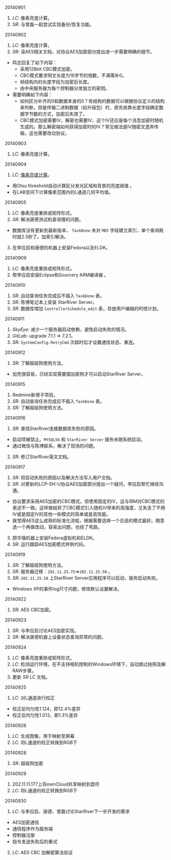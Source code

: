20140901

1. *LC*: 像素亮度计算。
2. *SR*: 与曾磊一起尝试实现备份/恢复功能。

20140902

1. *LC*: 像素亮度计算。
2. *SR*: 读AES相关文档，对协议AES加密部分提出进一步需要明确的细节。
  - 鸣志回复了如下内容：
    * 采用128bit CBC模式加密。
    * CBC模式要求明文长度为16字节的倍数，不满需补0。
    * 帧结构内的长度字段为加密后长度。
    * 由中央服务器为每个控制器分发独立的密钥。
  - 需要明确如下内容：
    * 如何区分补齐的0和数据本身的0？有结构的数据可以根据协议定义的结构来判断，但是传输二进制数据（如升级包）时，原先依靠长度字段确定数据字节数的方式，加密后失效了。
    * CBC模式加密需要IV，解密也需要IV，这个IV还应是每个消息加密时随机生成的。那么解密端如何获得加密时的IV？常见做法是IV随密文遗弃传输，这也需要改动协议。

20140903

1. *LC*: 像素亮度计算。

20140904

1. *LC*: [像素亮度计算](http://www.qingpei.me/LED-Calibration/brightness/index.html)。
  - 用Otsu threshold自动计算区分发光区域和背景的亮度阈值 。
  - 在LAB空间下计算像素范围内的L通道几何平均值。

20140905

1. *LC*: 像素亮度重排成矩阵形式。
2. *SR*: 解决唐德测试机查询慢的问题。
  - 数据库没有更新到最新版本， `TaskDone` 未对 `MD5` 字段建立索引，单个查询耗时就2.5秒了。加索引解决。
3. 在李应启和唐德的机器上安装Fedora以及ELDK。

20140909

1. *LC*: 像素亮度重排成矩阵形式。
2. 帮李应启安装Eclipse和Sourcery ARM编译器 。

20140910

1. *SR*: 自动查询任务完成后不插入 `TaskDone` 表。
2. *SR*: 陈博笔记本上安装 StarRiver Server。
3. *SR*: 数据库增加 `ControllerSchedule_edit` 表，存放用户编辑的时控计划。

20140911

1. *SkyEye*: 减少一个服务器启动依赖，避免启动失败的情况。
2. *GitLab*: upgrade 7.1.1 => 7.2.1。
3. *SR*: `SystemConfig.RetryCmd` 次超时后才设置通信状态、重连。

20140912

1. *SR*: 了解超级狗使用方法。
  - 加壳很容易，已经实现需要插加密狗才可以启动StarRiver Server。

20140915

1. Redmine新增子项目。
2. *SR*: 自动查询任务完成后不插入 `TaskDone` 表。
3. *SR*: 了解超级狗使用方法。

20140916

1. *SR*: 查找StarRiver连接数据库失败的原因。
  - 启动项被禁止。`MYSQL56` 和 `StarRiver Server` 服务未随系统启动。
  - 通过微信与陈博联系，解决了现场的问题。
2. *SR*: 修订StarRiver英文文档。

20140917

1. *SR*: 将启动失败的原因以及解决方法写入用户文档。
2. *SR*: 对更新的LCP-SH-U协议AES加密部分提出一个疑问，李应启帮忙继续沟通。
  - 协议要求采用AES加密的CBC模式，但使用固定的IV，这与IBM对CBC模式的表述不一致。这样做抛弃了CBC模式引入随机IV带来的高强度，又失去了不用IV或是固定IV的其他一些模式的简单或是高性能。
  - 我觉得AES这么成熟的标准化流程，根据需要选择一个合适的模式最好。随意选一个再做改动，容易出问题，也绕了弯路。
3. 顾华强机器上安装Fedora虚拟机和ELDK。
4. *SR*: 运行跟踪AES加密模式样例代码。

20140919

1. *SR*: 了解超级狗使用方法。
2. *SR*: 服务器迁移：`202.11.25.75`=>`202.11.25.50` 。
3. *SR*: `202.11.25.50` 上StarRiver Server应用程序可以启动，服务启动失败。
  - Windows XP的事件log尺寸问题，修改默认设置解决。

20140922

1. *SR*: AES CBC加密。


20140923

1. *SR*: 与李应启讨论AES加密实现。
2. *SR*: 解决唐德机器上设备状态查询异常的问题。

20140924

1. *LC*: 像素亮度重排成矩阵形式。
2. *LC*: 检测运行环境，在不支持相机控制的Windows环境下，自动跳过拍照及解RAW步骤。
3. 更新 *SR* *LC* 文档。

20140925

1. *LC*: 对L通道进行校正
  - 校正前均匀性1.124，即12.4%差异
  - 校正后均匀性1.013，即1.3%差异

20140926

1. *LC*: 生成图像，用于映射至屏幕
2. *LC*: 将L通道的校正转换到RGB下

20140928

1. *SR*: 超级狗加密

20140929

1. 202.11.11.177上将ownCloud共享映射到盘符
2. *LC*: 将L通道的校正转换到RGB下

20140930

1. *LC*: 与李应启、唐德、曾磊讨论StarRiver下一步开发的需求
  - AES加密通信
  - 通信程序作为服务端
  - 控制器注册
  - 指令发送失败后的重试
2. *LC*: AES CBC 加解密算法验证
